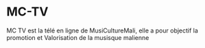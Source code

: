 # MC-TV
MC TV est la télé en ligne de MusiCultureMali, elle a pour objectif la promotion et Valorisation de la musisque malienne
